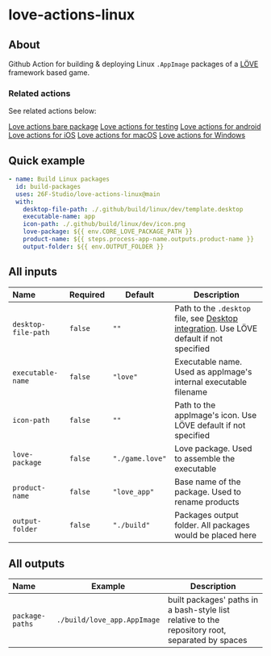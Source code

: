 # love-actions-linux

## About

Github Action for building & deploying Linux `.AppImage` packages of a [LÖVE](https://love2d.org/) framework based game.

### Related actions

See related actions below:

[Love actions bare package](https://github.com/marketplace/actions/love-actions-bare-package)
[Love actions for testing](https://github.com/marketplace/actions/love-actions-for-testing)
[Love actions for android](https://github.com/marketplace/actions/love-actions-for-android)
[Love actions for iOS](https://github.com/marketplace/actions/love-actions-for-ios)
[Love actions for macOS](https://github.com/marketplace/actions/love-actions-for-macos)
[Love actions for Windows](https://github.com/marketplace/actions/love-actions-for-windows)

## Quick example

```yaml
- name: Build Linux packages
  id: build-packages
  uses: 26F-Studio/love-actions-linux@main
  with:
    desktop-file-path: ./.github/build/linux/dev/template.desktop
    executable-name: app
    icon-path: ./.github/build/linux/dev/icon.png
    love-package: ${{ env.CORE_LOVE_PACKAGE_PATH }}
    product-name: ${{ steps.process-app-name.outputs.product-name }}
    output-folder: ${{ env.OUTPUT_FOLDER }}
```

## All inputs

| Name                      | Required | Default                | Description                                                  |
| :------------------------ | -------- | ---------------------- | ------------------------------------------------------------ |
| `desktop-file-path`               | `false`  | `""` | Path to the `.desktop` file, see [Desktop integration](https://docs.appimage.org/reference/desktop-integration.html). Use LÖVE default if not specified |
| `executable-name`          | `false`  | `"love"` | Executable name. Used as appImage's internal executable filename |
| `icon-path`          | `false`  | `""`                   | Path to the appImage's icon. Use LÖVE default if not specified |
| `love-package`         | `false`  | `"./game.love"`        | Love package. Used to assemble the executable |
| `product-name`   | `false`  | `"love_app"`           | Base name of the package. Used to rename products |
| `output-folder` | `false`  | `"./build"`            | Packages output folder. All packages would be placed here |

## All outputs

| Name            | Example                     | Description                                                  |
| :-------------- | --------------------------- | ------------------------------------------------------------ |
| `package-paths` | `./build/love_app.AppImage` | built packages' paths in a bash-style list relative to the repository root, separated by spaces |
